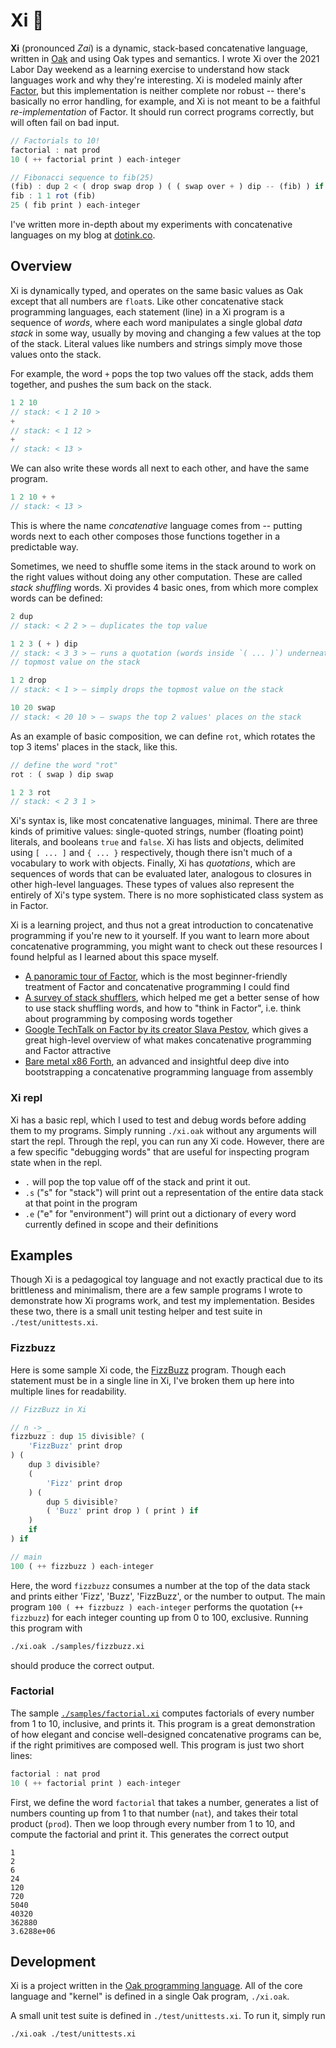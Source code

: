 # Xi 🗼

**Xi** (pronounced _Zai_) is a dynamic, stack-based concatenative language, written in [Oak](https://oaklang.org/) and using Oak types and semantics. I wrote Xi over the 2021 Labor Day weekend as a learning exercise to understand how stack languages work and why they're interesting. Xi is modeled mainly after [Factor](https://factorcode.org/), but this implementation is neither complete nor robust -- there's basically no error handling, for example, and Xi is not meant to be a faithful _re-implementation_ of Factor. It should run correct programs correctly, but will often fail on bad input.

```js
// Factorials to 10!
factorial : nat prod
10 ( ++ factorial print ) each-integer

// Fibonacci sequence to fib(25)
(fib) : dup 2 < ( drop swap drop ) ( ( swap over + ) dip -- (fib) ) if
fib : 1 1 rot (fib)
25 ( fib print ) each-integer
```

I've written more in-depth about my experiments with concatenative languages on my blog at [dotink.co](https://dotink.co/posts/xi/).

## Overview

Xi is dynamically typed, and operates on the same basic values as Oak except that all numbers are `float`s. Like other concatenative stack programming languages, each statement (line) in a Xi program is a sequence of _words_, where each word manipulates a single global _data stack_ in some way, usually by moving and changing a few values at the top of the stack. Literal values like numbers and strings simply move those values onto the stack.

For example, the word `+` pops the top two values off the stack, adds them together, and pushes the sum back on the stack.

```js
1 2 10
// stack: < 1 2 10 >
+
// stack: < 1 12 >
+
// stack: < 13 >
```

We can also write these words all next to each other, and have the same program.

```js
1 2 10 + +
// stack: < 13 >
```

This is where the name _concatenative_ language comes from -- putting words next to each other composes those functions together in a predictable way.

Sometimes, we need to shuffle some items in the stack around to work on the right values without doing any other computation. These are called _stack shuffling_ words. Xi provides 4 basic ones, from which more complex words can be defined:

```js
2 dup
// stack: < 2 2 > — duplicates the top value

1 2 3 ( + ) dip
// stack: < 3 3 > — runs a quotation (words inside `( ... )`) underneath the
// topmost value on the stack

1 2 drop
// stack: < 1 > — simply drops the topmost value on the stack

10 20 swap
// stack: < 20 10 > — swaps the top 2 values' places on the stack
```

As an example of basic composition, we can define `rot`, which rotates the top 3 items' places in the stack, like this.

```js
// define the word "rot"
rot : ( swap ) dip swap

1 2 3 rot
// stack: < 2 3 1 >
```

Xi's syntax is, like most concatenative languages, minimal. There are three kinds of primitive values: single-quoted strings, number (floating point) literals, and booleans `true` and `false`. Xi has lists and objects, delimited using `[ ... ]` and `{ ... }` respectively, though there isn't much of a vocabulary to work with objects. Finally, Xi has _quotations_, which are sequences of words that can be evaluated later, analogous to closures in other high-level languages. These types of values also represent the entirely of Xi's type system. There is no more sophisticated class system as in Factor.

Xi is a learning project, and thus not a great introduction to concatenative programming if you're new to it yourself. If you want to learn more about concatenative programming, you might want to check out these resources I found helpful as I learned about this space myself.

- [A panoramic tour of Factor](https://andreaferretti.github.io/factor-tutorial/), which is the most beginner-friendly treatment of Factor and concatenative programming I could find
- [A survey of stack shufflers](http://useless-factor.blogspot.com/2007/09/survey-of-stack-shufflers.html), which helped me get a better sense of how to use stack shuffling words, and how to "think in Factor", i.e. think about programming by composing words together
- [Google TechTalk on Factor by its creator Slava Pestov](https://www.youtube.com/watch?v=f_0QlhYlS8g), which gives a great high-level overview of what makes concatenative programming and Factor attractive
- [Bare metal x86 Forth](https://ph1lter.bitbucket.io/blog/2021-01-15-baremetal-x86-forth.html), an advanced and insightful deep dive into bootstrapping a concatenative programming language from assembly

### Xi repl

Xi has a basic repl, which I used to test and debug words before adding them to my programs. Simply running `./xi.oak` without any arguments will start the repl. Through the repl, you can run any Xi code. However, there are a few specific "debugging words" that are useful for inspecting program state when in the repl.

- `.` will pop the top value off of the stack and print it out.
- `.s` ("s" for "stack") will print out a representation of the entire data stack at that point in the program
- `.e` ("e" for "environment") will print out a dictionary of every word currently defined in scope and their definitions

## Examples

Though Xi is a pedagogical toy language and not exactly practical due to its brittleness and minimalism, there are a few sample programs I wrote to demonstrate how Xi programs work, and test my implementation. Besides these two, there is a small unit testing helper and test suite in `./test/unittests.xi`.

### Fizzbuzz

Here is some sample Xi code, the [FizzBuzz](https://en.wikipedia.org/wiki/Fizz_buzz) program. Though each statement must be in a single line in Xi, I've broken them up here into multiple lines for readability.

```js
// FizzBuzz in Xi

// n -> _
fizzbuzz : dup 15 divisible? (
    'FizzBuzz' print drop
) (
    dup 3 divisible?
    (
        'Fizz' print drop
    ) (
        dup 5 divisible?
        ( 'Buzz' print drop ) ( print ) if
    )
    if
) if

// main
100 ( ++ fizzbuzz ) each-integer
```

Here, the word `fizzbuzz` consumes a number at the top of the data stack and prints either 'Fizz', 'Buzz', 'FizzBuzz', or the number to output. The main program `100 ( ++ fizzbuzz ) each-integer` performs the quotation (`++ fizzbuzz`) for each integer counting up from 0 to 100, exclusive. Running this program with

```sh
./xi.oak ./samples/fizzbuzz.xi
```

should produce the correct output.

### Factorial

The sample [`./samples/factorial.xi`](samples/factorial.xi) computes factorials of every number from 1 to 10, inclusive, and prints it. This program is a great demonstration of how elegant and concise well-designed concatenative programs can be, if the right primitives are composed well. This program is just two short lines:

```js
factorial : nat prod
10 ( ++ factorial print ) each-integer
```

First, we define the word `factorial` that takes a number, generates a list of numbers counting up from 1 to that number (`nat`), and takes their total product (`prod`). Then we loop through every number from 1 to 10, and compute the factorial and print it. This generates the correct output

```
1
2
6
24
120
720
5040
40320
362880
3.6288e+06
```

## Development

Xi is a project written in the [Oak programming language](https://oaklang.org/). All of the core language and "kernel" is defined in a single Oak program, `./xi.oak`.

A small unit test suite is defined in `./test/unittests.xi`. To run it, simply run

```sh
./xi.oak ./test/unittests.xi
```
